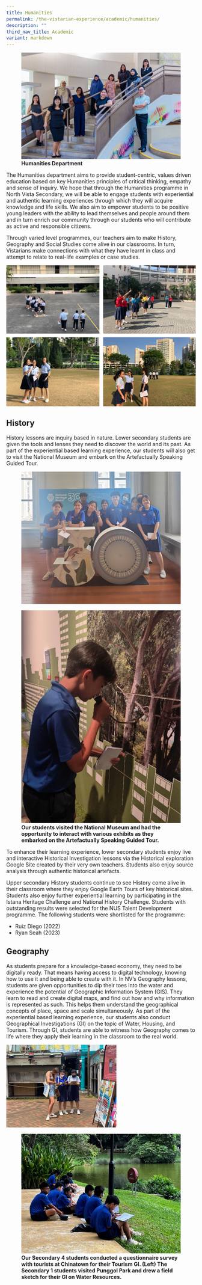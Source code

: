 ```yaml
---
title: Humanities
permalink: /the-vistarian-experience/academic/humanities/
description: ""
third_nav_title: Academic
variant: markdown
---
```

<figure>
<img src="/images/Humanities%20Department.jpg">
<figcaption> <strong> Humanities Department </strong> </figcaption>
</figure>

The Humanities department aims to provide student-centric, values driven education based on key Humanities principles of critical thinking, empathy and sense of inquiry. We hope that through the Humanities programme in North Vista Secondary, we will be able to engage students with experiential and authentic learning experiences through which they will acquire knowledge and life skills. We also aim to empower students to be positive young leaders with the ability to lead themselves and people around them and in turn enrich our community through our students who will contribute as active and responsible citizens.  

Through varied level programmes, our teachers aim to make History, Geography and Social Studies come alive in our classrooms. In turn, Vistarians make connections with what they have learnt in class and attempt to relate to real-life examples or case studies.

![](/images/humanities1.png)

History
---------

History lessons are inquiry based in nature. Lower secondary students are given the tools and lenses they need to discover the world and its past. As part of the experiential based learning experience, our students will also get to visit the National Museum and embark on the Artefactually Speaking Guided Tour. 

<figure>
<img src="/images/The%20Vistarian%20Experience/Academic/Humanities1.jpg">
<figcaption> <strong> </strong> </figcaption>
</figure>

<figure>
<img src="/images/The%20Vistarian%20Experience/Academic/Humanities2.jpg">
<figcaption> <strong> Our students visited the National Museum and had the opportunity to interact with various exhibits as they embarked on the Artefactually Speaking Guided Tour.</strong> </figcaption>
</figure>

To enhance their learning experience, lower secondary students enjoy live and interactive Historical Investigation lessons via the Historical exploration Google Site created by their very own teachers. Students also enjoy source analysis through authentic historical artefacts.

Upper secondary History students continue to see History come alive in their classroom where they enjoy Google Earth Tours of key historical sites. Students also enjoy further experiential learning by participating in the Istana Heritage Challenge and National History Challenge. Students with outstanding results were selected for the NUS Talent Development programme. The following students were shortlisted for the programme:

* Ruiz Diego (2022)
* Ryan Seah (2023)

Geography
---------

As students prepare for a knowledge-based economy, they need to be digitally ready. That means having access to digital technology, knowing how to use it and being able to create with it.
In NV’s Geography lessons, students are given opportunities to dip their toes into the water and experience the potential of Geographic Information System (GIS). They learn to read and create digital maps, and find out how and why information is represented as such. This helps them understand the geographical concepts of place, space and scale simultaneously. As part of the experiential based learning experience, our students also conduct Geographical Investigations (GI) on the topic of Water, Housing, and Tourism. Through GI, students are able to witness how Geography comes to life where they apply their learning in the classroom to the real world. 

<img src="/images/The%20Vistarian%20Experience/Academic/Humanities3.jpg">
<figcaption> <strong> </strong> </figcaption>


<figure>
<img src="/images/The%20Vistarian%20Experience/Academic/Humanities4.jpg">
<figcaption> <strong> Our Secondary 4 students conducted a questionnaire survey with tourists at Chinatown for their Tourism GI. (Left) The Secondary 1 students visited Punggol Park and drew a field sketch for their GI on Water Resources.</strong> </figcaption>
</figure>
